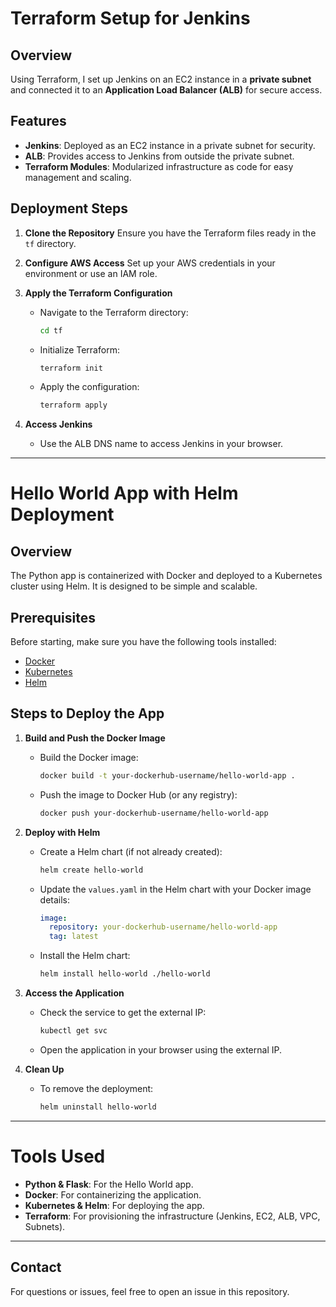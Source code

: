 # Terraform Setup for Jenkins

## Overview

Using Terraform, I set up Jenkins on an EC2 instance in a **private subnet** and connected it to an **Application Load Balancer (ALB)** for secure access.

## Features

- **Jenkins**: Deployed as an EC2 instance in a private subnet for security.
- **ALB**: Provides access to Jenkins from outside the private subnet.
- **Terraform Modules**: Modularized infrastructure as code for easy management and scaling.

## Deployment Steps

1. **Clone the Repository**
   Ensure you have the Terraform files ready in the `tf` directory.

2. **Configure AWS Access**
   Set up your AWS credentials in your environment or use an IAM role.

3. **Apply the Terraform Configuration**
   - Navigate to the Terraform directory:

     ```bash
     cd tf
     ```

   - Initialize Terraform:

     ```bash
     terraform init
     ```

   - Apply the configuration:

     ```bash
     terraform apply
     ```

4. **Access Jenkins**
   - Use the ALB DNS name to access Jenkins in your browser.

---

# Hello World App with Helm Deployment

## Overview

The Python app is containerized with Docker and deployed to a Kubernetes cluster using Helm. It is designed to be simple and scalable.

## Prerequisites

Before starting, make sure you have the following tools installed:

- [Docker](https://www.docker.com/)
- [Kubernetes](https://kubernetes.io/)
- [Helm](https://helm.sh/)

## Steps to Deploy the App

1. **Build and Push the Docker Image**
   - Build the Docker image:

     ```bash
     docker build -t your-dockerhub-username/hello-world-app .
     ```

   - Push the image to Docker Hub (or any registry):

     ```bash
     docker push your-dockerhub-username/hello-world-app
     ```

2. **Deploy with Helm**
   - Create a Helm chart (if not already created):

     ```bash
     helm create hello-world
     ```

   - Update the `values.yaml` in the Helm chart with your Docker image details:

     ```yaml
     image:
       repository: your-dockerhub-username/hello-world-app
       tag: latest
     ```

   - Install the Helm chart:

     ```bash
     helm install hello-world ./hello-world
     ```

3. **Access the Application**
   - Check the service to get the external IP:

     ```bash
     kubectl get svc
     ```

   - Open the application in your browser using the external IP.

4. **Clean Up**
   - To remove the deployment:

     ```bash
     helm uninstall hello-world
     ```

---

# Tools Used

- **Python & Flask**: For the Hello World app.
- **Docker**: For containerizing the application.
- **Kubernetes & Helm**: For deploying the app.
- **Terraform**: For provisioning the infrastructure (Jenkins, EC2, ALB, VPC, Subnets).

---

## Contact

For questions or issues, feel free to open an issue in this repository.
